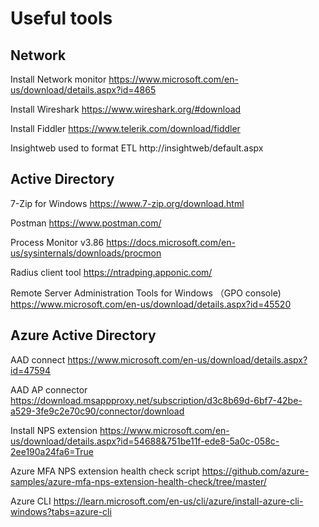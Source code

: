 # Useful tools

## Network

Install Network monitor  https://www.microsoft.com/en-us/download/details.aspx?id=4865

Install Wireshark https://www.wireshark.org/#download

Install Fiddler https://www.telerik.com/download/fiddler

Insightweb used to format ETL http://insightweb/default.aspx


## Active Directory

7-Zip for Windows https://www.7-zip.org/download.html

Postman https://www.postman.com/

Process Monitor v3.86 https://docs.microsoft.com/en-us/sysinternals/downloads/procmon

Radius client tool https://ntradping.apponic.com/

Remote Server Administration Tools for Windows （GPO console) https://www.microsoft.com/en-us/download/details.aspx?id=45520


## Azure Active Directory

AAD connect https://www.microsoft.com/en-us/download/details.aspx?id=47594

AAD AP connector https://download.msappproxy.net/subscription/d3c8b69d-6bf7-42be-a529-3fe9c2e70c90/connector/download
 
Install NPS extension https://www.microsoft.com/en-us/download/details.aspx?id=54688&751be11f-ede8-5a0c-058c-2ee190a24fa6=True

Azure MFA NPS extension health check script https://github.com/azure-samples/azure-mfa-nps-extension-health-check/tree/master/

Azure CLI https://learn.microsoft.com/en-us/cli/azure/install-azure-cli-windows?tabs=azure-cli
